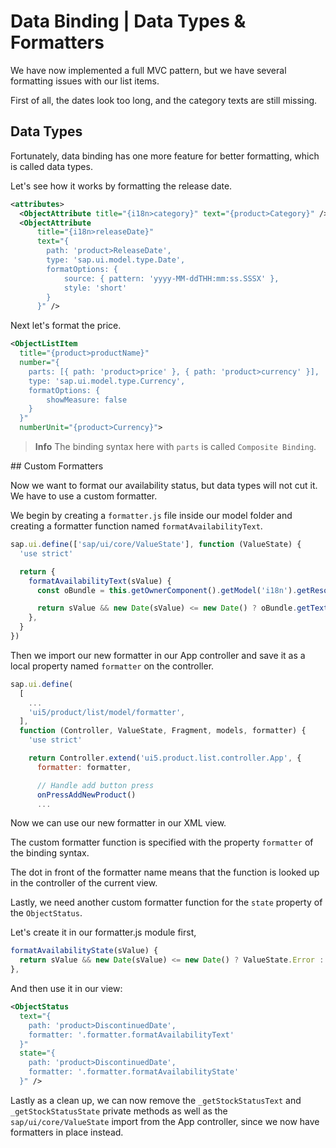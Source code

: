 # Data Binding | Data Types & Formatters

We have now implemented a full MVC pattern, but we have several formatting issues with our list items.

First of all, the dates look too long, and the category texts are still missing.

## Data Types

Fortunately, data binding has one more feature for better formatting, which is called data types.

Let's see how it works by formatting the release date.

```xml
<attributes>
  <ObjectAttribute title="{i18n>category}" text="{product>Category}" />
  <ObjectAttribute
      title="{i18n>releaseDate}"
      text="{
        path: 'product>ReleaseDate',
        type: 'sap.ui.model.type.Date',
        formatOptions: {
            source: { pattern: 'yyyy-MM-ddTHH:mm:ss.SSSX' },
            style: 'short'
        }
      }" />
```

Next let's format the price.

```xml
<ObjectListItem
  title="{product>productName}"
  number="{
    parts: [{ path: 'product>price' }, { path: 'product>currency' }],
    type: 'sap.ui.model.type.Currency',
    formatOptions: {
        showMeasure: false
    }
  }"
  numberUnit="{product>Currency}">
```

 > __Info__
 > The binding syntax here with `parts` is called `Composite Binding`.

## Custom Formatters

Now we want to format our availability status, but data types will not cut it. We have to use a custom formatter.

We begin by creating a `formatter.js` file inside our model folder and creating a formatter function named `formatAvailabilityText`.

```js
sap.ui.define(['sap/ui/core/ValueState'], function (ValueState) {
  'use strict'

  return {
    formatAvailabilityText(sValue) {
      const oBundle = this.getOwnerComponent().getModel('i18n').getResourceBundle()

      return sValue && new Date(sValue) <= new Date() ? oBundle.getText('unavailable') : oBundle.getText('available')
    },
  }
})
```

Then we import our new formatter in our App controller and save it as a local property named `formatter` on the controller.

```js
sap.ui.define(
  [
    ...
    'ui5/product/list/model/formatter',
  ],
  function (Controller, ValueState, Fragment, models, formatter) {
    'use strict'

    return Controller.extend('ui5.product.list.controller.App', {
      formatter: formatter,

      // Handle add button press
      onPressAddNewProduct()
      ...
```

Now we can use our new formatter in our XML view.

The custom formatter function is specified with the property `formatter` of the binding syntax.

The dot in front of the formatter name means that the function is looked up in the controller of the current view.

Lastly, we need another custom formatter function for the `state` property of the `ObjectStatus`.

Let's create it in our formatter.js module first,

```js
formatAvailabilityState(sValue) {
  return sValue && new Date(sValue) <= new Date() ? ValueState.Error : ValueState.Success
},
```

And then use it in our view:

```xml
<ObjectStatus
  text="{
    path: 'product>DiscontinuedDate',
    formatter: '.formatter.formatAvailabilityText'
  }"
  state="{
    path: 'product>DiscontinuedDate',
    formatter: '.formatter.formatAvailabilityState'
  }" />
```

Lastly as a clean up, we can now remove the `_getStockStatusText` and `_getStockStatusState` private methods as well as the `sap/ui/core/ValueState` import from the App controller, since we now have formatters in place instead.
